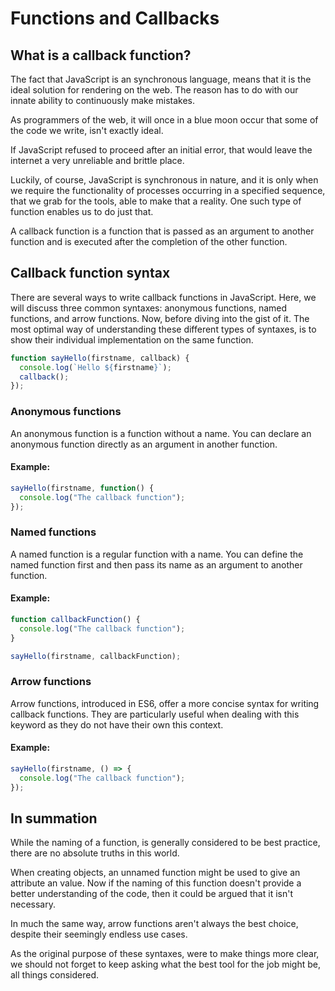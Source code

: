 # Functions and Callbacks

## What is a callback function?

The fact that JavaScript is an synchronous language, means that it is the ideal solution for rendering on the web.
The reason has to do with our innate ability to continuously make mistakes.

As programmers of the web, it will once in a blue moon occur that some of the code we write, isn't exactly ideal.

If JavaScript refused to proceed after an initial error, that would leave the internet a very unreliable and brittle place.

Luckily, of course, JavaScript is synchronous in nature, and it is only when we require the functionality of processes occurring in a specified sequence, that we grab for the tools, able to make that a reality. One such type of function enables us to do just that.


A callback function is a function that is passed as an argument to another function and is executed after the completion of the other function.

## Callback function syntax

There are several ways to write callback functions in JavaScript. Here, we will discuss three common syntaxes: anonymous functions, named functions, and arrow functions.
Now, before diving into the gist of it. The most optimal way of understanding these different types of syntaxes, is to show their individual implementation on the same function.

```javascript
function sayHello(firstname, callback) {
  console.log(`Hello ${firstname}`);
  callback();
});
```

### Anonymous functions

An anonymous function is a function without a name. You can declare an anonymous function directly as an argument in another function.

#### Example:

```javascript
sayHello(firstname, function() {
  console.log("The callback function");
});
```

### Named functions

A named function is a regular function with a name. You can define the named function first and then pass its name as an argument to another function.

#### Example:

```javascript
function callbackFunction() {
  console.log("The callback function");
}

sayHello(firstname, callbackFunction);
```

### Arrow functions

Arrow functions, introduced in ES6, offer a more concise syntax for writing callback functions. They are particularly useful when dealing with this keyword as they do not have their own this context.

#### Example:

```javascript
sayHello(firstname, () => {
  console.log("The callback function");
});
```


## In summation

While the naming of a function, is generally considered to be best practice, there are no absolute truths in this world.

When creating objects, an unnamed function might be used to give an attribute an value. Now if the naming of this function doesn't provide a better understanding of the code, then it could be argued that it isn't necessary.

In much the same way, arrow functions aren't always the best choice, despite their seemingly endless use cases.

As the original purpose of these syntaxes, were to make things more clear, we should not forget to keep asking what the best tool for the job might be, all things considered.
 